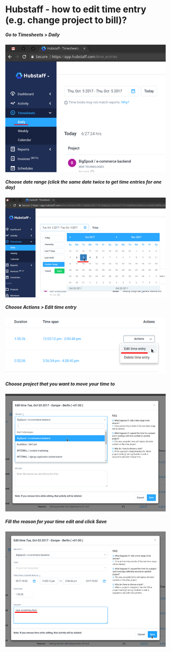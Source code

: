 # Hubstaff - how to edit time entry (e.g. change project to bill)?

##### Go to Timesheets > Daily
![](images/hubstaff/hubstaff_01.png "")

##### Choose date range (click the same date twice to get time entries for one day)
![](images/hubstaff/hubstaff_02.png "")

##### Choose Actions > Edit time entry
![](images/hubstaff/hubstaff_03.png "")

##### Choose project that you want to move your time to
![](images/hubstaff/hubstaff_04.png "")

##### Fill the reason for your time edit and click Save
![](images/hubstaff/hubstaff_05.png "")
